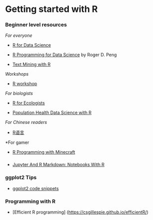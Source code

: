 # Getting started with R

### Beginner level resources

*For everyone*

* [R for Data Science](http://r4ds.had.co.nz/index.html)

* [R Programming for Data Science](https://bookdown.org/rdpeng/rprogdatascience/)
by Roger D. Peng

* [Text Mining with R](http://tidytextmining.com/)


*Workshops* 

* [R workshop](http://heike.github.io/R-workshops/)

*For biologists*  

* [R for Ecologists](http://ecology.msu.montana.edu/labdsv/R/labs/R_ecology.html#recol) 

* [Population Health Data Science with R](https://bookdown.org/medepi/phds/)

*For Chinese readers*  

* [R语言](https://bookdown.org/yihui/r-ninja/)

*For gamer
* [R Programming with Minecraft](https://ropenscilabs.github.io/miner_book/index.html)

### 
* [Jupyter And R Markdown: Notebooks With R](https://www.datacamp.com/community/blog/jupyter-notebook-r#gs.dWw7EvI)

### ggplot2 Tips

* [ggplot2 code snippets](http://www.computerworld.com/article/2936729/data-analytics/free-download-save-r-data-visualization-time-with-these-ggplot2-code-snippets.html?upd=1491860196941)  



### Programming with R

* [Efficient R programming] (https://csgillespie.github.io/efficientR/)